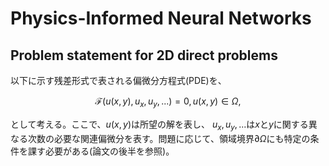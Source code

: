# Physics-Informed Neural Networks

## Problem statement for 2D direct problems

以下に示す残差形式で表される偏微分方程式(PDE)を、
```math
\mathcal{F}(u(x,y),u_x,u_y,...)=0, u(x,y)\in\Omega,
```
として考える。ここで、$u(x,y)$は所望の解を表し、 $u_x, u_y, ...$は$x$と$y$に関する異なる次数の必要な関連偏微分を表す。問題に応じて、領域境界$\partial \Omega$にも特定の条件を課す必要がある(論文の後半を参照)。
